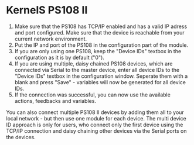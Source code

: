 # KernelS PS108 II

1. Make sure that the PS108 has TCP/IP enabled and has a valid IP adress and port configured. Make sure that the device is reachable from your current network environment.
2. Put the IP and port of the PS108 in the configuration part of the module.
3. If you are only using one PS108, keep the "Device IDs" textbox in the configuration as it is by default ("0").
4. If you are using multiple, daisy chained PS108 devices, which are connected via Serial to the master device, enter all device IDs to the "Device IDs" textbox in the configuration window. Seperate them with a blank and press "Save" - variables will now be generated for all device IDs.
5. If the connection was successful, you can now use the available actions, feedbacks and variables.

You can also connect multiple PS108 II devices by adding them all to your local network - but then use one module for each device. The multi device ID approach is only for users, who connect only the first device using the TCP/IP connection and daisy chaining other devices via the Serial ports on the devices.
